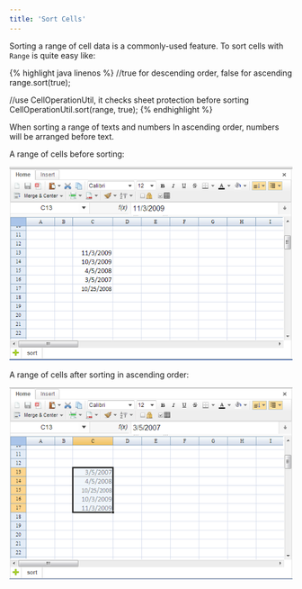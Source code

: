 ```yaml
---
title: 'Sort Cells'
---
```



Sorting a range of cell data is a commonly-used feature. To sort cells
with `Range` is quite easy like:

{% highlight java linenos %}
//true for descending order, false for ascending
range.sort(true);

//use CellOperationUtil, it checks sheet protection before sorting
CellOperationUtil.sort(range, true);
{% endhighlight %}

When sorting a range of texts and numbers In ascending order, numbers
will be arranged before text.

A range of cells before sorting:

![center](/assets/images/dev-ref/Zss-essentials-sortBefore.png)

A range of cells after sorting in ascending order:

![center](/assets/images/dev-ref/Zss-essentials-sortAfter.png)
